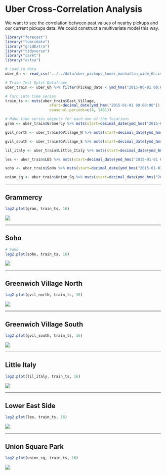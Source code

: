 # Uber Cross-Correlation Analysis






We want to see the correlation between past values of nearby pickups and our current pickups data. We could construct a multivariate model this way. 


```r
library("forecast")
library("lubridate")
library("gridExtra")
library("tidyverse")
library("caret")
library("astsa")
```


```r
# Load in data
uber_6h <- read_csv('../../data/uber_pickups_lower_manhattan_wide_6h.csv') # Point this to the directory and file

# Train Test Split Dataframe
uber_train <- uber_6h %>% filter(Pickup_date < ymd_hms("2015-06-01 00:00:00")) # This gives us a training set for all 8 locations

# Turn into time series
train_ts <- msts(uber_train$East_Village,
                    start=decimal_date(ymd_hms("2015-01-01 00:00:00")),
                    seasonal.periods=c(4, 1461))
```




```r
# Make time series objects for each one of the locations
gram <- uber_train$Gramercy %>% msts(start=decimal_date(ymd_hms("2015-01-01 00:00:00")), seasonal.periods=c(4, 1461))

gvil_north <- uber_train$GVillage_N %>% msts(start=decimal_date(ymd_hms("2015-01-01 00:00:00")), seasonal.periods=c(4, 1461))

gvil_south <- uber_train$GVillage_S %>% msts(start=decimal_date(ymd_hms("2015-01-01 00:00:00")), seasonal.periods=c(4, 1461))

lil_italy <- uber_train$Little_Italy %>% msts(start=decimal_date(ymd_hms("2015-01-01 00:00:00")), seasonal.periods=c(4, 1461))

les <- uber_train$LES %>% msts(start=decimal_date(ymd_hms("2015-01-01 00:00:00")), seasonal.periods=c(4, 1461))

soho <- uber_train$SoHo %>% msts(start=decimal_date(ymd_hms("2015-01-01 00:00:00")), seasonal.periods=c(4, 1461))

union_sq <- uber_train$Union_Sq %>% msts(start=decimal_date(ymd_hms("2015-01-01 00:00:00")), seasonal.periods=c(4, 1461))
```

---

## Grammercy


```r
lag2.plot(gram, train_ts, 16)
```

![](notebook_figures/mod-gramercy_cc-1.png)<!-- -->

---

## Soho


```r
# Soho
lag2.plot(soho, train_ts, 16)
```

![](notebook_figures/mod-soho_cc-1.png)<!-- -->

---

## Greenwich Village North


```r
lag2.plot(gvil_north, train_ts, 16)
```

![](notebook_figures/mod-gviln_cc-1.png)<!-- -->

---

## Greenwich Village South


```r
lag2.plot(gvil_south, train_ts, 16)
```

![](notebook_figures/mod-gvils_cc-1.png)<!-- -->

---

## Little Italy

```r
lag2.plot(lil_italy, train_ts, 16)
```

![](notebook_figures/mod-litl_cc-1.png)<!-- -->

---

## Lower East Side

```r
lag2.plot(les, train_ts, 16)
```

![](notebook_figures/mod-les_cc-1.png)<!-- -->

---

## Union Square Park

```r
lag2.plot(union_sq, train_ts, 16)
```

![](notebook_figures/mod-union_cc-1.png)<!-- -->



